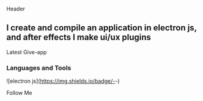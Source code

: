 Header

## I create and compile an application in electron js, and after effects I make ui/ux plugins

Latest Give-app

### Languages and Tools
![electron js](https://img.shields.io/badge/-<Electron js>-<COLOR>)

Follow Me

